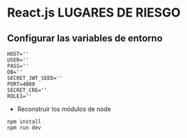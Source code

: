 # React.js LUGARES DE RIESGO

## Configurar las variables de entorno

```
HOST=''
USER=''
PASS=''
DB=''
SECRET_JWT_SEED=''
PORT=4000
SECRET_CRE=''
ROLE1=''
```

* Reconstruir los módulos de node

```
npm install
npm run dev
```
